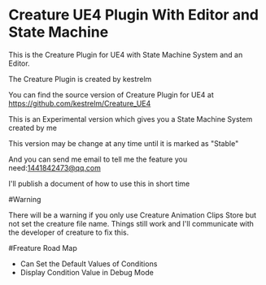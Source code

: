 # Creature UE4 Plugin With Editor and State Machine
This is the Creature Plugin for UE4 with State Machine System and an Editor.

The Creature Plugin is created by kestrelm

You can find the source version of  Creature Plugin for UE4  at https://github.com/kestrelm/Creature_UE4


This is an Experimental version which gives you a State Machine System created by me


This version may be change at any time until it is marked as "Stable"


And you can send me email to tell me the feature you need:1441842473@qq.com


I'll publish a document of how to use this in short time

#Warning

There will be a warning if you only use Creature Animation Clips Store but not set the creature file name. Things still work and I'll communicate with the developer of creature to fix this.

#Freature Road Map

* Can Set the Default Values of Conditions
* Display Condition Value in Debug Mode
